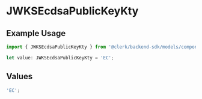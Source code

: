 # JWKSEcdsaPublicKeyKty

## Example Usage

```typescript
import { JWKSEcdsaPublicKeyKty } from '@clerk/backend-sdk/models/components';

let value: JWKSEcdsaPublicKeyKty = 'EC';
```

## Values

```typescript
'EC';
```
